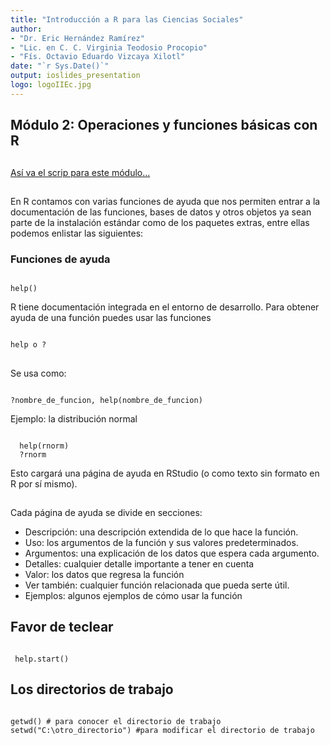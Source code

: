 ```yaml
---
title: "Introducción a R para las Ciencias Sociales"
author: 
- "Dr. Eric Hernández Ramírez"
- "Lic. en C. C. Virginia Teodosio Procopio"
- "Fís. Octavio Eduardo Vizcaya Xilotl"
date: "`r Sys.Date()`"
output: ioslides_presentation
logo: logoIIEc.jpg
---
```


## Módulo 2: Operaciones y funciones básicas con R

##
[Así va el scrip para este módulo...](src/modulo2.R)
##
En R contamos con varias funciones de ayuda que nos permiten entrar a la documentación de las funciones, bases de datos y otros objetos ya sean parte de la instalación estándar como de los paquetes extras, entre ellas podemos enlistar las siguientes: 

### Funciones de ayuda
<pre><code>
help() 
</code></pre>

R tiene documentación integrada en el entorno de desarrollo. Para obtener ayuda de una función puedes usar las funciones 
<pre><code>
help o ?
</code></pre>

##

Se usa como:
<pre><code>
?nombre_de_funcion, help(nombre_de_funcion)
</code></pre>

Ejemplo: la distribución normal

<pre><code>
  help(rnorm)
  ?rnorm
</code></pre>

Esto cargará una página de ayuda en RStudio (o como texto sin formato en R por sí mismo).

##

Cada página de ayuda se divide en secciones:

  - Descripción: una descripción extendida de lo que hace la función.
  - Uso: los argumentos de la función y sus valores predeterminados.
  - Argumentos: una explicación de los datos que espera cada argumento.
  - Detalles: cualquier detalle importante a tener en cuenta
  - Valor: los datos que regresa la función
  - Ver también: cualquier función relacionada que pueda serte útil.
  - Ejemplos: algunos ejemplos de cómo usar la función

## Favor de teclear  
<pre><code>
 help.start()
</code></pre>

## Los directorios de trabajo

<pre><code>
getwd() # para conocer el directorio de trabajo
setwd("C:\otro_directorio") #para modificar el directorio de trabajo
</code></pre>
